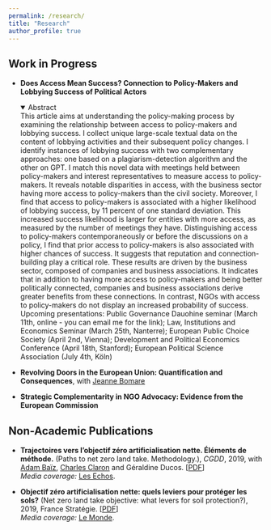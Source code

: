 ```yaml
---
permalink: /research/
title: "Research"
author_profile: true
---
```


## Work in Progress

* **Does Access Mean Success? Connection to Policy-Makers and Lobbying Success of Political Actors**<br/>
  <details open>
    <summary>Abstract</summary>
    This article aims at understanding the policy-making process by examining the relationship between access to policy-makers and lobbying success. I collect unique large-scale textual data on the content of lobbying activities and their subsequent policy changes. I identify instances of lobbying success with two complementary approaches: one based on a plagiarism-detection algorithm and the other on GPT. I match this novel data with meetings held between policy-makers and interest representatives to measure access to policy-makers. It reveals notable disparities in access, with the business sector having more access to policy-makers than the civil society. Moreover, I find that access to policy-makers is associated with a higher likelihood of lobbying success, by 11 percent of one standard deviation. This increased success likelihood is larger for entities with more access, as measured by the number of meetings they have. Distinguishing access to policy-makers contemporaneously or before the discussions on a policy, I find that prior access to policy-makers is also associated with higher chances of success. It suggests that reputation and connection-building play a critical role. These results are driven by the business sector, composed of companies and business associations. It indicates that in addition to having more access to policy-makers and being better politically connected, companies and business associations derive greater benefits from these connections. In contrast, NGOs with access to policy-makers do not display an increased probability of success.
  </details>
  Upcoming presentations: Public Governance Dauohine seminar (March 11th, online - you can email me for the link); Law, Institutions and Economics Seminar (March 25th, Nanterre); European Public Choice Society (April 2nd, Vienna); Development and Political Economics Conference (April 18th, Stanford); European Political Science Association (July 4th, Köln)

* **Revolving Doors in the European Union: Quantification and Consequences**, with <a href="https://sites.google.com/view/jeanne-bomare/about" target="_blank">Jeanne Bomare</a>

* **Strategic Complementarity in NGO Advocacy: Evidence from the European Commission**

## Non-Academic Publications

* **Trajectoires vers l’objectif zéro artificialisation nette. Éléments de méthode.** (Paths to net zero land take. Methodology.), _CGDD_, 2019, with <a href="https://cepr.org/about/people/adam-baiz" target="_blank">Adam Baïz</a>, <a href="https://www.researchgate.net/profile/Charles-Claron-2" target="_blank">Charles Claron</a> and Géraldine Ducos. \[<a href="https://drive.google.com/file/d/14M3AHTfMYCSh7YZ_6N1MzLCJ58aeVsdG/view?usp=sharing" target="_blank">PDF</a>\]<br/>_Media coverage:_ <a href="https://www.lesechos.fr/industrie-services/energie-environnement/biodiversite-comment-la-france-pourrait-cesser-dartificialiser-ses-terres-en-2050-1159049" target="_blank">Les Echos</a>.

* **Objectif zéro artificialisation nette: quels leviers pour protéger les sols?** (Net zero land take objective: what levers for soil protection?), 2019, France Stratégie. \[<a href="https://www.strategie.gouv.fr/publications/objectif-zero-artificialisation-nette-leviers-proteger-sols" target="_blank">PDF</a>\]<br/>_Media coverage:_ <a href="https://www.lemonde.fr/planete/article/2019/08/02/la-france-face-aux-risques-de-la-betonisation-galopante_5495906_3244.html" target="_blank">Le Monde</a>.
